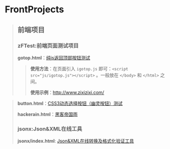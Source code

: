 # FrontProjects
> ## 前端项目
> ### zFTest:前端页面测试项目
> __gotop.html__：[纯js返回顶部按钮测试](https://itanken.github.io/FrontProjects/zFTest/gotop.html)
>
>>   __使用方法__：在页面引入 `igotop.js` 即可：`<script src="js/igotop.js"></script>` 。一般放在 `</body>` 和 `</html>` 之间。
>>
>>   __使用示例__：<http://www.zixizixi.com/>

>
> __button.html__：[CSS3动态选择按钮（幽灵按钮）测试](https://itanken.github.io/FrontProjects/zFTest/button.html)
>
> __hackerain.html__：[黑客帝国雨](https://itanken.github.io/FrontProjects/zFTest/hackerain.html)
>
>
> ### jsonx:Json&XML在线工具
>
> __jsonx/index.html__: [Json&XML在线转换及格式化验证工具](https://itanken.github.io/FrontProjects/jsonx/)
